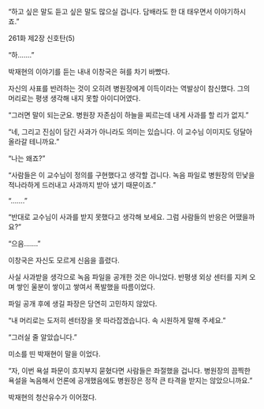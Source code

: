 “하고 싶은 말도 듣고 싶은 말도 많으실 겁니다. 담배라도 한 대 태우면서 이야기하시죠.”

261화 제2장 신호탄(5)

“하…….”

박재현의 이야기를 듣는 내내 이창국은 혀를 차기 바빴다.

자신의 사표를 반려하는 것이 오히려 병원장에게 이득이라는 역발상이 참신했다. 그의 머리로는 평생 생각해 내지 못할 아이디어였다.

“그러면 말이 되는군요. 병원장 자존심이 하늘을 찌르는데 내게 사과를 할 리가 없지.”

“네, 그리고 진심이 담긴 사과가 아니라도 의미는 있습니다. 이 교수님 이미지도 덩달아 올라갈 테니까요.”

“나는 왜죠?”

“사람들은 이 교수님이 정의를 구현했다고 생각할 겁니다. 녹음 파일로 병원장의 민낯을 적나라하게 드러내고 사과까지 받아 냈기 때문이죠.”

“…….”

“반대로 교수님이 사과를 받지 못했다고 생각해 보세요. 그럼 사람들의 반응은 어땠을까요?”

“으음…….”

이창국은 자신도 모르게 신음을 흘렸다.

사실 사과받을 생각으로 녹음 파일을 공개한 것은 아니었다. 반평생 외상 센터를 지켜 오며 쌓인 울분이 쌓이고 쌓여서 폭발했을 따름이었다.

파일 공개 후에 생길 파장은 당연히 고민하지 않았다.

“내 머리로는 도저히 센터장을 못 따라잡겠습니다. 속 시원하게 말해 주세요.”

“그러실 줄 알았습니다.”

미소를 띤 박재현이 말을 이었다.

“자, 이번 욕설 파문이 흐지부지 묻혔다면 사람들은 좌절했을 겁니다. 병원장의 끔찍한 욕설을 녹음해서 언론에 공개했음에도 병원장은 정작 큰 타격을 받지는 않았으니까요.”

박재현의 청산유수가 이어졌다.